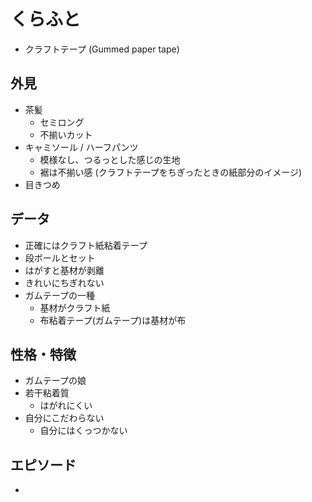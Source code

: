# くらふと

* クラフトテープ (Gummed paper tape)

## 外見

* 茶髪
    * セミロング
    * 不揃いカット
* キャミソール / ハーフパンツ
    * 模様なし、つるっとした感じの生地
    * 裾は不揃い感 (クラフトテープをちぎったときの紙部分のイメージ)
* 目きつめ

## データ

* 正確にはクラフト紙粘着テープ
* 段ボールとセット
* はがすと基材が剥離
* きれいにちぎれない
* ガムテープの一種
  * 基材がクラフト紙
  * 布粘着テープ(ガムテープ)は基材が布

## 性格・特徴

* ガムテープの娘
* 若干粘着質
    * はがれにくい
* 自分にこだわらない
    * 自分にはくっつかない

## エピソード

* 
